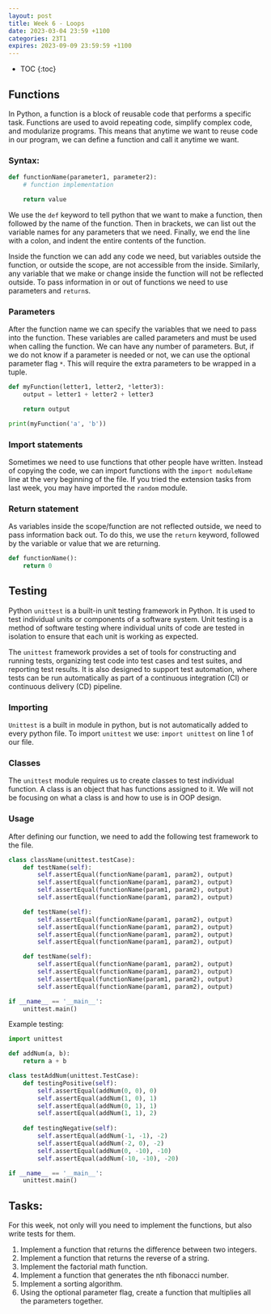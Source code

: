 ```yaml
---
layout: post
title: Week 6 - Loops
date: 2023-03-04 23:59 +1100
categories: 23T1
expires: 2023-09-09 23:59:59 +1100
---
```


* TOC
{:toc}

## Functions

In Python, a function is a block of reusable code that performs a specific task. Functions are used to avoid repeating code, simplify complex code, and modularize programs. This means that anytime we want to reuse code in our program, we can define a function and call it anytime we want.

### Syntax:
```python
def functionName(parameter1, parameter2):
    # function implementation

    return value
```

We use the `def` keyword to tell python that we want to make a function, then followed by the name of the function. Then in brackets, we can list out the variable names for any parameters that we need. Finally, we end the line with a colon, and indent the entire contents of the function.

Inside the function we can add any code we need, but variables outside the function, or outside the scope, are not accessible from the inside. Similarly, any variable that we make or change inside the function will not be reflected outside. To pass information in or out of functions we need to use parameters and `return`s.


### Parameters
After the function name we can specify the variables that we need to pass into the function. These variables are called parameters and must be used when calling the function. We can have any number of parameters. But, if we do not know if a parameter is needed or not, we can use the optional parameter flag `*`. This will require the extra parameters to be wrapped in a tuple.

```python
def myFunction(letter1, letter2, *letter3):
    output = letter1 + letter2 + letter3

    return output

print(myFunction('a', 'b'))
```

### Import statements
Sometimes we need to use functions that other people have written. Instead of copying the code, we can import functions with the `import moduleName` line at the very beginning of the file. If you tried the extension tasks from last week, you may have imported  the `random` module. 

### Return statement
As variables inside the scope/function are not reflected outside, we need to pass information back out. To do this, we use the `return` keyword, followed by the variable or value that we are returning.

```python
def functionName():
    return 0
```

## Testing
Python `unittest` is a built-in unit testing framework in Python. It is used to test individual units or components of a software system. Unit testing is a method of software testing where individual units of code are tested in isolation to ensure that each unit is working as expected.

The `unittest` framework provides a set of tools for constructing and running tests, organizing test code into test cases and test suites, and reporting test results. It is also designed to support test automation, where tests can be run automatically as part of a continuous integration (CI) or continuous delivery (CD) pipeline.

### Importing
`Unittest` is a built in module in python, but is not automatically added to every python file. To import `unittest` we use: `import unittest` on line 1 of our file.

### Classes
The `unittest` module requires us to create classes to test individual function. A class is an object that has functions assigned to it. We will not be focusing on what a class is and how to use is in OOP design.

### Usage

After defining our function, we need to add the following test framework to the file.

```python
class className(unittest.testCase):
    def testName(self):
        self.assertEqual(functionName(param1, param2), output)
        self.assertEqual(functionName(param1, param2), output)
        self.assertEqual(functionName(param1, param2), output)
        self.assertEqual(functionName(param1, param2), output)

    def testName(self):
        self.assertEqual(functionName(param1, param2), output)
        self.assertEqual(functionName(param1, param2), output)
        self.assertEqual(functionName(param1, param2), output)
        self.assertEqual(functionName(param1, param2), output)

    def testName(self):
        self.assertEqual(functionName(param1, param2), output)
        self.assertEqual(functionName(param1, param2), output)
        self.assertEqual(functionName(param1, param2), output)
        self.assertEqual(functionName(param1, param2), output)

if __name__ == '__main__':
    unittest.main()
```

Example testing:

```python
import unittest

def addNum(a, b):
    return a + b

class testAddNum(unittest.TestCase):
    def testingPositive(self):
        self.assertEqual(addNum(0, 0), 0)
        self.assertEqual(addNum(1, 0), 1)
        self.assertEqual(addNum(0, 1), 1)
        self.assertEqual(addNum(1, 1), 2)
        
    def testingNegative(self):
        self.assertEqual(addNum(-1, -1), -2)
        self.assertEqual(addNum(-2, 0), -2)
        self.assertEqual(addNum(0, -10), -10)
        self.assertEqual(addNum(-10, -10), -20)

if __name__ == '__main__':
    unittest.main()
```

## Tasks:
For this week, not only will you need to implement the functions, but also write tests for them.
1. Implement a function that returns the difference between two integers.
2. Implement a function that returns the reverse of a string.
3. Implement the factorial math function.
4. Implement a function that generates the nth fibonacci number.
5. Implement a sorting algorithm.
6. Using the optional parameter flag, create a function that multiplies all the parameters together.